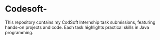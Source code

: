 # Codesoft-
This repository contains my CodSoft Internship task submissions, featuring hands-on projects and code. Each task highlights practical skills in Java programming.
